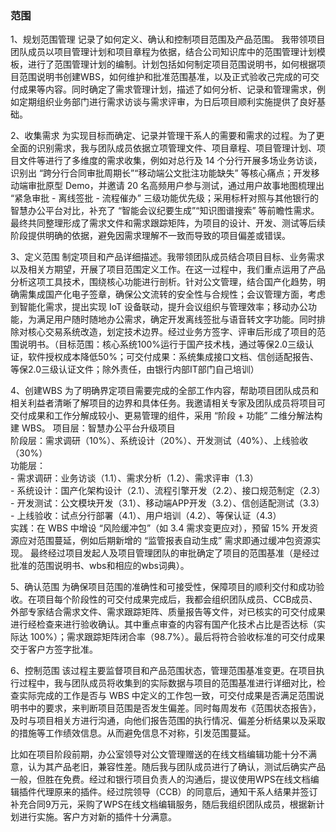 ### 范围
1、规划范围管理
记录了如何定义、确认和控制项目范围及产品范围。 我带领项目团队成员以项目管理计划和项目章程为依据，结合公司知识库中的范围管理计划模板，进行了范围管理计划的编制。计划包括如何制定项目范围说明书，如何根据项目范围说明书创建WBS，如何维护和批准范围基准，以及正式验收己完成的可交付成果等内容。同时确定了需求管理计划，描述了如何分析、记录和管理需求，例如定期组织业务部门进行需求访谈与需求评审，为日后项目顺利实施提供了良好基础。
   
2、收集需求
为实现目标而确定、记录并管理干系人的需要和需求的过程。为了更全面的识别需求，我与团队成员依据立项管理文件、项目章程、项目管理计划、项目文件等进行了多维度的需求收集，例如对总行及 14 个分行开展多场业务访谈，识别出 “跨分行合同审批周期长”“移动端公文批注功能缺失” 等核心痛点；开发移动端审批原型 Demo，并邀请 20 名高频用户参与测试，通过用户故事地图梳理出 “紧急审批 - 离线签批 - 流程催办” 三级功能优先级；采用标杆对照与其他银行的智慧办公平台对比，补充了 “智能会议纪要生成”“知识图谱搜索” 等前瞻性需求。最终共同整理形成了需求文件和需求跟踪矩阵，为项目的设计、开发、测试等后续阶段提供明确的依据，避免因需求理解不一致而导致的项目偏差或错误。

3、定义范围
制定项目和产品详细描述。我带领团队成员结合项目目标、业务需求以及相关方期望，开展了项目范围定义工作。在这一过程中，我们重点运用了产品分析这项工具技术，围绕核心功能进行剖析。针对公文管理，结合国产化趋势，明确需集成国产化电子签章，确保公文流转的安全性与合规性；会议管理方面，考虑到智能化需求，提出实现 IoT 设备联动，提升会议组织与管理效率；移动办公功能，为满足用户随时随地办公需求，确定开发离线签批与语音转文字功能。同时排除对核心交易系统改造，划定技术边界。经过业务方签字、评审后形成了项目的范围说明书。（目标范围：核心系统100%运行于国产技术栈，通过等保2.0三级认证，软件授权成本降低50%；可交付成果：系统集成接口文档、信创适配报告、等保2.0三级认证文件；除外责任，由银行内部IT部门自己培训）


4、创建WBS
为了明确界定项目需要完成的全部工作内容，帮助项目团队成员和相关利益者清晰了解项目的边界和具体任务。我邀请相关专家及团队成员将项目可交付成果和工作分解成较小、更易管理的组件，采用 “阶段 + 功能” 二维分解法构建 WBS。
    项目层：智慧办公平台升级项目  
    阶段层：需求调研（10%）、系统设计（20%）、开发测试（40%）、上线验收（30%）  
    功能层：  
    - 需求调研：业务访谈（1.1）、需求分析（1.2）、需求评审（1.3）  
    - 系统设计：国产化架构设计（2.1）、流程引擎开发（2.2）、接口规范制定（2.3）  
    - 开发测试：公文模块开发（3.1）、移动端APP开发（3.2）、信创适配测试（3.3）  
    - 上线验收：试点分行部署（4.1）、用户培训（4.2）、等保认证（4.3）   
     实践：在 WBS 中增设 “风险缓冲包”（如 3.4 需求变更应对），预留 15% 开发资源应对范围蔓延，例如后期新增的 “监管报表自动生成” 需求即通过缓冲包资源实现。
     最终经过项目发起人及项目管理团队的审批确定了项目的范围基准（是经过批准的范围说明书、wbs和相应的wbs词典）。

5、确认范围
为确保项目范围的准确性和可接受性，保障项目的顺利交付和成功验收。在项目每个阶段性的可交付成果完成后，我都会组织团队成员、CCB成员、外部专家结合需求文件、需求跟踪矩阵、质量报告等文件，对已核实的可交付成果进行经检查来进行验收确认。其中重点审查的内容有国产化技术占比是否达标（实际达 100%）；需求跟踪矩阵闭合率（98.7%）。最后将符合验收标准的可交付成果交于客户方签字批准。

6、控制范围
该过程主要监督项目和产品范围状态，管理范围基准变更。在项目执行过程中，我与团队成员将收集到的实际数据与项目的范围基准进行详细对比，检查实际完成的工作是否与 WBS 中定义的工作包一致，可交付成果是否满足范围说明书中的要求，来判断项目范围是否发生偏差。同时每周发布《范围状态报告》，及时与项目相关方进行沟通，向他们报告范围的执行情况、偏差分析结果以及采取的措施等工作绩效信息。从而避免信息不对称，引发范围蔓延。

比如在项目阶段前期，办公室领导对公文管理赠送的在线文档编辑功能十分不满意，认为其产品老旧，兼容性差。随后我与团队成员进行了确认，测试后确实产品一般，但胜在免费。经过和银行项目负责人的沟通后，提议使用WPS在线文档编辑插件代理原来的插件。经过院领导（CCB）的同意后，通知干系人结果并签订补充合同9万元，采购了WPS在线文档编辑服务，随后我组织团队成员，根据新计划进行实施。客户方对新的插件十分满意。
  